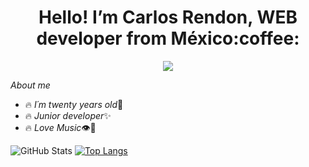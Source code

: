 

<h1 align="center" style:"arial">Hello! I’m Carlos Rendon, WEB developer from México:coffee:</h1>
<p align="center">
  <img src="https://pasaporteymantacom.files.wordpress.com/2017/01/imagen.gif"/>
</p>

_About me_

* :fire: _I´m twenty years old_:dizzy:
* :fire: _Junior developer_:sparkles:
* :fire: _Love Music_:eye::white_heart:

![GitHub Stats](https://github-readme-stats.vercel.app/api?username=CxrlosMX&show_icons=true&theme=vision-friendly-dark)
[![Top Langs](https://github-readme-stats.vercel.app/api/top-langs/?username=CxrlosMX&layout=compact)](https://github.com/CxrlosMX/github-readme-stats)


